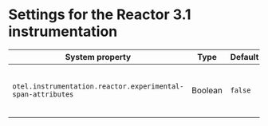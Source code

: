 # Settings for the Reactor 3.1 instrumentation

| System property | Type | Default | Description |
|---|---|---|---|
| `otel.instrumentation.reactor.experimental-span-attributes` | Boolean | `false` | Enable the capture of experimental span attributes. |
